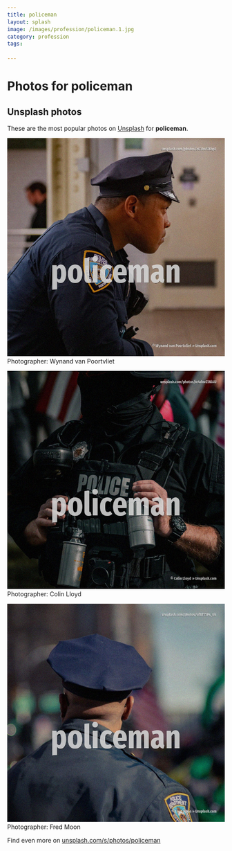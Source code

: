 ```yaml
---
title: policeman
layout: splash
image: /images/profession/policeman.1.jpg
category: profession
tags:

---
```

# Photos for policeman
 
## Unsplash photos
These are the most popular photos on [Unsplash](https://unsplash.com) for **policeman**.
 
![policeman](/images/profession/policeman.1.jpg)
Photographer:  Wynand van Poortvliet
 
![policeman](/images/profession/policeman.2.jpg)
Photographer:  Colin Lloyd
 
![policeman](/images/profession/policeman.3.jpg)
Photographer:  Fred Moon
 
Find even more on [unsplash.com/s/photos/policeman](https://unsplash.com/s/photos/policeman)
 
